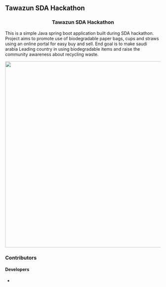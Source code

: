 ## Tawazun SDA Hackathon

<h3 align="center">
Tawazun SDA Hackathon
</h3>

This is a simple Java spring boot application built during SDA hackathon. Project aims to promote use of biodegradable paper bags, cups and straws using an online portal for easy buy and sell. End goal is to make saudi arabia Leading country in using biodegradable items and raise the community awareness about recycling waste.

<p align="center">
  <img src = "https://github.com/chandradeoarya/tawazun-sda-hackathon/blob/master/tazawun.gif?raw=true" width=600>
</p>

### Contributors

#### Developers

- 
